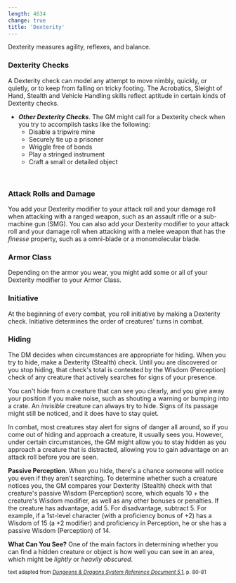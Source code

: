 ```yaml
---
length: 4634
change: true
title: 'Dexterity'
---
```


Dexterity measures agility, reflexes, and balance.

### Dexterity Checks
A Dexterity check can model any attempt to move nimbly, quickly, or quietly, or to keep from falling on tricky footing.
The Acrobatics, Sleight of Hand, Stealth and Vehicle Handling skills reflect aptitude in certain kinds of Dexterity checks.

<skill-list abilityLimit="Dexterity"></skill-list>

- __*Other Dexterity Checks*__. The GM might call for a Dexterity check when you try to accomplish tasks like the following:
  - Disable a tripwire mine
  - Securely tie up a prisoner
  - Wriggle free of bonds
  - Play a stringed instrument
  - Craft a small or detailed object

&nbsp;

### Attack Rolls and Damage
You add your Dexterity modifier to your attack roll and your damage roll when attacking with a ranged weapon, such as an
assault rifle or a sub-machine gun (SMG). You can also add your Dexterity modifier to your attack roll and your damage
roll when attacking with a melee weapon that has the _finesse_ property, such as a omni-blade or a monomolecular blade.

### Armor Class
Depending on the armor you wear, you might add some or all of your Dexterity modifier to your Armor Class.

### Initiative
At the beginning of every combat, you roll initiative by making a Dexterity check. Initiative determines the order of
creatures' turns in combat.

### Hiding
The DM decides when circumstances are appropriate for hiding. When you try to hide, make a Dexterity (Stealth) check.
Until you are discovered or you stop hiding, that check's total is contested by the Wisdom (Perception) check of any
creature that actively searches for signs of your presence.

You can't hide from a creature that can see you clearly, and you give away your position if you make noise, such as
shouting a warning or bumping into a crate. An _invisible_ creature can always try to hide. Signs of its passage might still
be noticed, and it does have to stay quiet.

In combat, most creatures stay alert for signs of danger all around, so if you come out of hiding and approach a creature,
it usually sees you. However, under certain circumstances, the GM might allow you to stay hidden as you approach a creature
that is distracted, allowing you to gain advantage on an attack roll before you are seen.

__Passive Perception__. When you hide, there's a chance someone will notice you even if they aren't searching. To determine
whether such a creature notices you, the GM compares your Dexterity (Stealth) check with that creature's passive Wisdom
(Perception) score, which equals 10 + the creature's Wisdom modifier, as well as any other bonuses or penalties. If the
creature has advantage, add 5. For disadvantage, subtract 5. For example, if a 1st-level character (with a proficiency
bonus of +2) has a Wisdom of 15 (a +2 modifier) and proficiency in Perception, he or she has a passive Wisdom (Perception)
of 14.

__What Can You See?__ One of the main factors in determining whether you can find a hidden creature or object is how
well you can see in an area, which might be _lightly_ or _heavily obscured_.

<p class="text-xs-right"><small>text adapted from <a href="http://media.wizards.com/2016/downloads/DND/SRD-OGL_V5.1.pdf" target="_blank">
<em>Dungeons & Dragons System Reference Document 5.1</em></a>, p. 80-81</small></p>